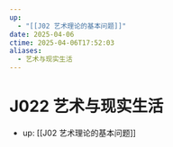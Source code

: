 ```yaml
---
up:
  - "[[J02 艺术理论的基本问题]]"
date: 2025-04-06
ctime: 2025-04-06T17:52:03
aliases:
  - 艺术与现实生活
---
```


# J022 艺术与现实生活

- up: [[J02 艺术理论的基本问题]]
